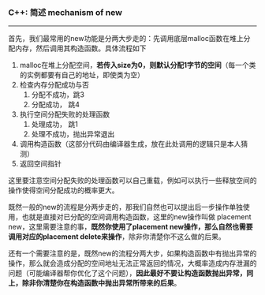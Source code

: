 ### C++: 简述 mechanism of new

------

首先，我们最常用的new功能是分两大步走的：先调用底层malloc函数在堆上分配内存，然后调用其构造函数。具体流程如下

1. malloc在堆上分配空间，**若传入size为0，则默认分配1字节的空间**（每一个类的实例都要有自己的地址，即使类为空）
2. 检查内存分配成功与否
   1. 分配不成功，跳3
   2. 分配成功，    跳4
3. 执行空间分配失败的处理函数
   1. 处理成功，  跳1
   2. 处理不成功，抛出异常退出
4. 调用构造函数（这部分代码由编译器生成，放在此处调用的逻辑只是本人猜测）
5. 返回空间指针

这里要注意空间分配失败的处理函数可以自己重载，例如可以执行一些释放空间的操作使得空间分配成功的概率更大。

既然一般的new的流程是分两步走的，那我们自然也可以提出后一步操作单独使用，也就是直接对已分配的空间调用构造函数，这里的new操作叫做 placement new，这里需要注意的事，**既然你使用了placement new操作，那么自然也需要调用对应的placement delete来操作**，除非你清楚你不这么做的后果。

还有一个需要注意的是，既然new的流程分两大步，如果构造函数中有抛出异常的操作，那么就会造成分配的空间地址无法正常返回的情况，大概率造成内存泄漏的问题（可能编译器帮你优化了这个问题），**因此最好不要让构造函数抛出异常，同上，除非你清楚你在构造函数中抛出异常所带来的后果**。

